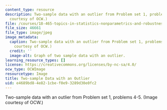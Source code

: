 ```yaml
---
content_type: resource
description: Two-sample data with an outlier from Problem set 1, problems 4-5. (Image
  courtesy of OCW.)
file: /courses/18-465-topics-in-statistics-nonparametrics-and-robustness-spring-2005/e4689bd84e821cbef0e93289d30e0fc2_18-465s05.JPG
file_size: 46661
file_type: image/jpeg
image_metadata:
  caption: Two-sample data with an outlier from Problem set 1, problems 4-5. (Image
    courtesy of OCW.)
  credit: ''
  image-alt: Graph of two sample data with an outlier.
learning_resource_types: []
license: https://creativecommons.org/licenses/by-nc-sa/4.0/
ocw_type: OCWImage
resourcetype: Image
title: Two-sample Data with an Outlier
uid: e4689bd8-4e82-1cbe-f0e9-3289d30e0fc2
---
```

Two-sample data with an outlier from Problem set 1, problems 4-5. (Image courtesy of OCW.)